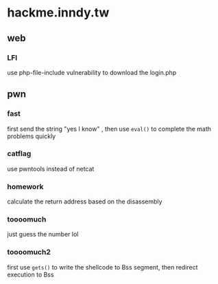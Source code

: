 # hackme.inndy.tw

## web

### LFI

use php-file-include vulnerability to download the login.php

## pwn

### fast

first send the string "yes I know" , then use `eval()` to complete the math problems quickly

### catflag

use pwntools instead of netcat

### homework

calculate the return address based on the disassembly

### toooomuch

just guess the number lol

### toooomuch2

first use `gets()` to write the shellcode to Bss segment, then redirect execution to Bss